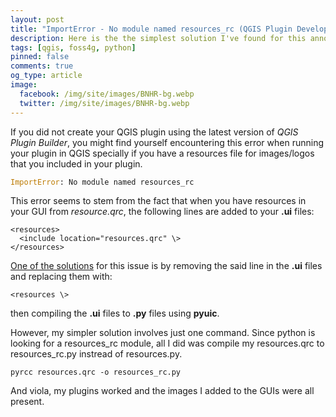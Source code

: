 ```yaml
---
layout: post
title: "ImportError - No module named resources_rc (QGIS Plugin Development) [SOLVED]"
description: Here is the the simplest solution I've found for this annoying little problem when creating QGIS Plugins.
tags: [qgis, foss4g, python]
pinned: false
comments: true
og_type: article
image:
  facebook: /img/site/images/BNHR-bg.webp
  twitter: /img/site/images/BNHR-bg.webp
---
```


If you did not create your QGIS plugin using the latest version of *QGIS Plugin Builder*, you might find yourself encountering this error when running your plugin in QGIS specially if you have a resources file for images/logos that you included in your plugin.

```python
ImportError: No module named resources_rc
```

This error seems to stem from the fact that when you have resources in your GUI from *resource.qrc*, the following lines are added to your **.ui** files:

```
<resources>
  <include location="resources.qrc" \>
</resources>
```

[One of the solutions](https://gis.stackexchange.com/a/155599/45041) for this issue is by removing the said line in the **.ui** files and replacing them with:

```
<resources \>
```

then compiling the **.ui** files to **.py** files using **pyuic**.

However, my simpler solution involves just one command. Since python is looking for a resources_rc module, all I did was compile my resources.qrc to resources_rc.py instread of resources.py.

```shell
pyrcc resources.qrc -o resources_rc.py
```

And viola, my plugins worked and the images I added to the GUIs were all present.
